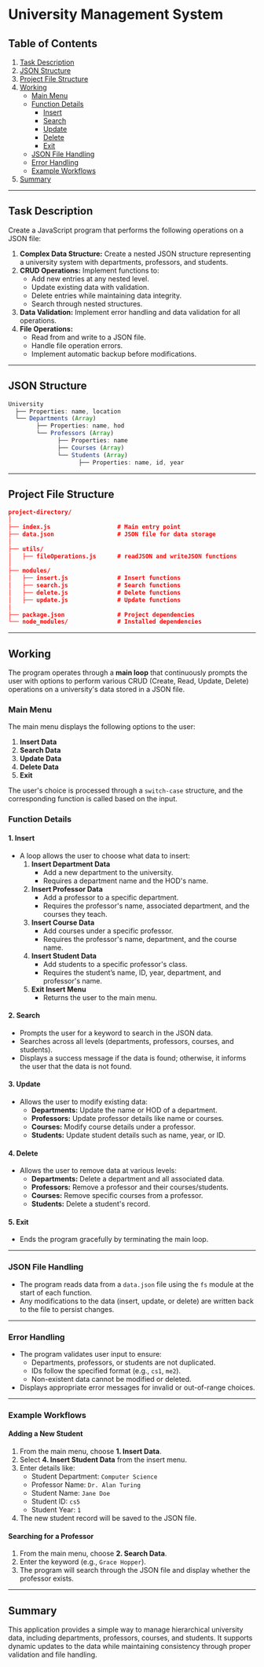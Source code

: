 
# University Management System

## Table of Contents

1. [Task Description](#task-description)
2. [JSON Structure](#json-structure)
3. [Project File Structure](#project-file-structure)
4. [Working](#working)
   - [Main Menu](#main-menu)
   - [Function Details](#function-details)
     - [Insert](#insert)
     - [Search](#search)
     - [Update](#update)
     - [Delete](#delete)
     - [Exit](#exit)
   - [JSON File Handling](#json-file-handling)
   - [Error Handling](#error-handling)
   - [Example Workflows](#example-workflows)
5. [Summary](#summary)

---

## Task Description

Create a JavaScript program that performs the following operations on a JSON file:

1. **Complex Data Structure:** Create a nested JSON structure representing a university system with departments, professors, and students.
2. **CRUD Operations:** Implement functions to:
   - Add new entries at any nested level.
   - Update existing data with validation.
   - Delete entries while maintaining data integrity.
   - Search through nested structures.
3. **Data Validation:** Implement error handling and data validation for all operations.
4. **File Operations:**
   - Read from and write to a JSON file.
   - Handle file operation errors.
   - Implement automatic backup before modifications.

---

## JSON Structure

```js
University
  ├── Properties: name, location
  └── Departments (Array)
        ├── Properties: name, hod
        └── Professors (Array)
              ├── Properties: name
              ├── Courses (Array)
              └── Students (Array)
                    ├── Properties: name, id, year
```

---

## Project File Structure

```json
project-directory/
│
├── index.js                   # Main entry point
├── data.json                  # JSON file for data storage
│
├── utils/
│   ├── fileOperations.js      # readJSON and writeJSON functions
│
├── modules/
│   ├── insert.js              # Insert functions
│   ├── search.js              # Search functions
│   ├── delete.js              # Delete functions
│   ├── update.js              # Update functions
│
├── package.json               # Project dependencies
└── node_modules/              # Installed dependencies
```

---

## Working

The program operates through a **main loop** that continuously prompts the user with options to perform various CRUD (Create, Read, Update, Delete) operations on a university's data stored in a JSON file.

### Main Menu

The main menu displays the following options to the user:

1. **Insert Data**
2. **Search Data**
3. **Update Data**
4. **Delete Data**
5. **Exit**

The user's choice is processed through a `switch-case` structure, and the corresponding function is called based on the input.

### Function Details

#### 1. Insert

- A loop allows the user to choose what data to insert:
  1. **Insert Department Data**
     - Add a new department to the university.
     - Requires a department name and the HOD's name.
  2. **Insert Professor Data**
     - Add a professor to a specific department.
     - Requires the professor's name, associated department, and the courses they teach.
  3. **Insert Course Data**
     - Add courses under a specific professor.
     - Requires the professor's name, department, and the course name.
  4. **Insert Student Data**
     - Add students to a specific professor's class.
     - Requires the student’s name, ID, year, department, and professor's name.
  5. **Exit Insert Menu**
     - Returns the user to the main menu.

#### 2. Search

- Prompts the user for a keyword to search in the JSON data.
- Searches across all levels (departments, professors, courses, and students).
- Displays a success message if the data is found; otherwise, it informs the user that the data is not found.

#### 3. Update

- Allows the user to modify existing data:
  - **Departments:** Update the name or HOD of a department.
  - **Professors:** Update professor details like name or courses.
  - **Courses:** Modify course details under a professor.
  - **Students:** Update student details such as name, year, or ID.

#### 4. Delete

- Allows the user to remove data at various levels:
  - **Departments:** Delete a department and all associated data.
  - **Professors:** Remove a professor and their courses/students.
  - **Courses:** Remove specific courses from a professor.
  - **Students:** Delete a student's record.

#### 5. Exit

- Ends the program gracefully by terminating the main loop.

---

### JSON File Handling

- The program reads data from a `data.json` file using the `fs` module at the start of each function.
- Any modifications to the data (insert, update, or delete) are written back to the file to persist changes.

---

### Error Handling

- The program validates user input to ensure:
  - Departments, professors, or students are not duplicated.
  - IDs follow the specified format (e.g., `cs1`, `me2`).
  - Non-existent data cannot be modified or deleted.
- Displays appropriate error messages for invalid or out-of-range choices.

---

### Example Workflows

#### Adding a New Student

1. From the main menu, choose **1. Insert Data**.
2. Select **4. Insert Student Data** from the insert menu.
3. Enter details like:
   - Student Department: `Computer Science`
   - Professor Name: `Dr. Alan Turing`
   - Student Name: `Jane Doe`
   - Student ID: `cs5`
   - Student Year: `1`
4. The new student record will be saved to the JSON file.

#### Searching for a Professor

1. From the main menu, choose **2. Search Data**.
2. Enter the keyword (e.g., `Grace Hopper`).
3. The program will search through the JSON file and display whether the professor exists.

---

## Summary

This application provides a simple way to manage hierarchical university data, including departments, professors, courses, and students. It supports dynamic updates to the data while maintaining consistency through proper validation and file handling.
